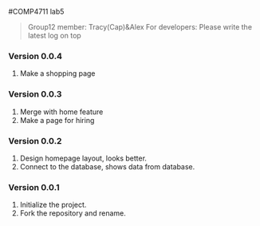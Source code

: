 #COMP4711 lab5
> Group12 member: Tracy(Cap)&Alex
> For developers:
> Please write the latest log on top

### Version 0.0.4
1. Make a shopping page

### Version 0.0.3
1. Merge with home feature
2. Make a page for hiring

### Version 0.0.2
1. Design homepage layout, looks better.
2. Connect to the database, shows data from database.

### Version 0.0.1
1. Initialize the project.
2. Fork the repository and rename.